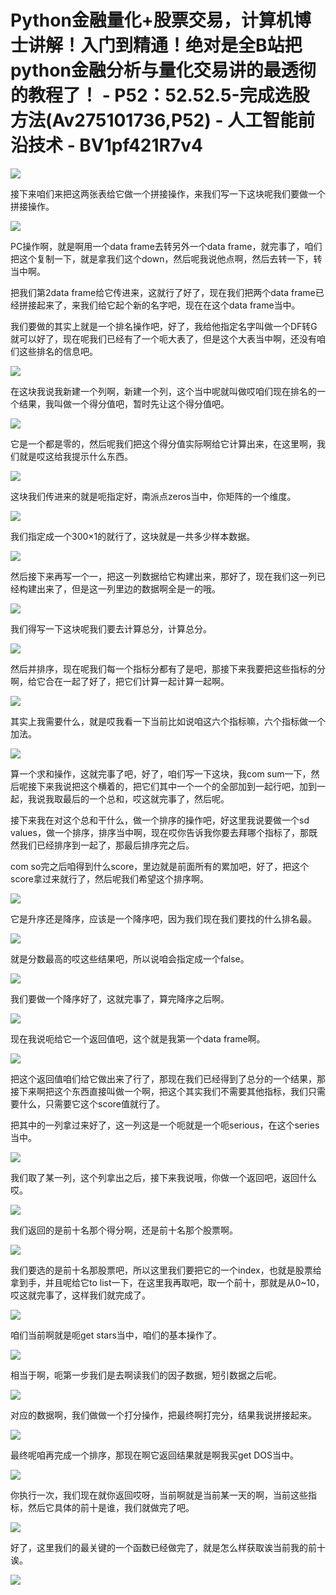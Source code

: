 # Python金融量化+股票交易，计算机博士讲解！入门到精通！绝对是全B站把python金融分析与量化交易讲的最透彻的教程了！ - P52：52.52.5-完成选股方法(Av275101736,P52) - 人工智能前沿技术 - BV1pf421R7v4

![](img/6662e2248d7cc225fbc60a2ead87599c_0.png)

接下来咱们来把这两张表给它做一个拼接操作，来我们写一下这块呢我们要做一个拼接操作。

![](img/6662e2248d7cc225fbc60a2ead87599c_2.png)

PC操作啊，就是啊用一个data frame去转另外一个data frame，就完事了，咱们把这个复制一下，就是拿我们这个down，然后呢我说他点啊，然后去转一下，转当中啊。

把我们第2data frame给它传进来，这就行了好了，现在我们把两个data frame已经拼接起来了，来我们给它起个新的名字吧，现在在这个data frame当中。

我们要做的其实上就是一个排名操作吧，好了，我给他指定名字叫做一个DF转G就可以好了，现在呢我们已经有了一个呃大表了，但是这个大表当中啊，还没有咱们这些排名的信息吧。



![](img/6662e2248d7cc225fbc60a2ead87599c_4.png)

在这块我说我新建一个列啊，新建一个列，这个当中呢就叫做哎咱们现在排名的一个结果，我叫做一个得分值吧，暂时先让这个得分值吧。



![](img/6662e2248d7cc225fbc60a2ead87599c_6.png)

它是一个都是零的，然后呢我们把这个得分值实际啊给它计算出来，在这里啊，我们就是哎这给我提示什么东西。

![](img/6662e2248d7cc225fbc60a2ead87599c_8.png)

这块我们传进来的就是呃指定好，南派点zeros当中，你矩阵的一个维度。

![](img/6662e2248d7cc225fbc60a2ead87599c_10.png)

我们指定成一个300×1的就行了，这块就是一共多少样本数据。

![](img/6662e2248d7cc225fbc60a2ead87599c_12.png)

然后接下来再写一个一，把这一列数据给它构建出来，那好了，现在我们这一列已经构建出来了，但是这一列里边的数据啊全是一的哦。



![](img/6662e2248d7cc225fbc60a2ead87599c_14.png)

我们得写一下这块呢我们要去计算总分，计算总分。

![](img/6662e2248d7cc225fbc60a2ead87599c_16.png)

然后并排序，现在呢我们每一个指标分都有了是吧，那接下来我要把这些指标的分啊，给它合在一起了好了，把它们计算一起计算一起啊。



![](img/6662e2248d7cc225fbc60a2ead87599c_18.png)

其实上我需要什么，就是哎我看一下当前比如说咱这六个指标嘛，六个指标做一个加法。

![](img/6662e2248d7cc225fbc60a2ead87599c_20.png)

算一个求和操作，这就完事了吧，好了，咱们写一下这块，我com sum一下，然后呢接下来我说把这个横着的，把它们其中一个一个的全部加到一起行吧，加到一起，我说我取最后的一个总和，哎这就完事了，然后呢。

接下来我在对这个总和干什么，做一个排序的操作吧，好这里我说要做一个sd values，做一个排序，排序当中啊，现在哎你告诉我你要去拜哪个指标了，那既然我们已经排序到一起了，那最后排序完之后。

com so完之后咱得到什么score，里边就是前面所有的累加吧，好了，把这个score拿过来就行了，然后呢我们希望这个排序啊。



![](img/6662e2248d7cc225fbc60a2ead87599c_22.png)

它是升序还是降序，应该是一个降序吧，因为我们现在我们要找的什么排名最。

![](img/6662e2248d7cc225fbc60a2ead87599c_24.png)

就是分数最高的哎这些结果吧，所以说咱会指定成一个false。

![](img/6662e2248d7cc225fbc60a2ead87599c_26.png)

我们要做一个降序好了，这就完事了，算完降序之后啊。

![](img/6662e2248d7cc225fbc60a2ead87599c_28.png)

现在我说呃给它一个返回值吧，这个就是我第一个data frame啊。

![](img/6662e2248d7cc225fbc60a2ead87599c_30.png)

把这个返回值咱们给它做出来了行了，那现在我们已经得到了总分的一个结果，那接下来啊把这个东西直接叫做一个啊，把这个其实我们不需要其他指标，我们只需要什么，只需要它这个score值就行了。

把其中的一列拿过来好了，这一列这是一个呃就是一个呃serious，在这个series当中。

![](img/6662e2248d7cc225fbc60a2ead87599c_32.png)

我们取了某一列，这个列拿出之后，接下来我说哦，你做一个返回吧，返回什么哎。

![](img/6662e2248d7cc225fbc60a2ead87599c_34.png)

我们返回的是前十名那个得分啊，还是前十名那个股票啊。

![](img/6662e2248d7cc225fbc60a2ead87599c_36.png)

我们要选的是前十名那股票吧，所以这里我们要把它的一个index，也就是股票给拿到手，并且呢给它to list一下，在这里我再取吧，取一个前十，那就是从0~10，哎这就完事了，这样我们就完成了。



![](img/6662e2248d7cc225fbc60a2ead87599c_38.png)

咱们当前啊就是呃get stars当中，咱们的基本操作了。

![](img/6662e2248d7cc225fbc60a2ead87599c_40.png)

相当于啊，呃第一步我们是去啊读我们的因子数据，短引数据之后呢。

![](img/6662e2248d7cc225fbc60a2ead87599c_42.png)

对应的数据啊，我们做做一个打分操作，把最终啊打完分，结果我说拼接起来。

![](img/6662e2248d7cc225fbc60a2ead87599c_44.png)

最终呢咱再完成一个排序，那现在啊它返回结果就是啊我买get DOS当中。

![](img/6662e2248d7cc225fbc60a2ead87599c_46.png)

你执行一次，我们现在就你返回哎呀，当前啊就是当前某一天的啊，当前这些指标，然后它具体的前十是谁，我们就做完了吧。



![](img/6662e2248d7cc225fbc60a2ead87599c_48.png)

好了，这里我们的最关键的一个函数已经做完了，就是怎么样获取诶当前我的前十诶。

![](img/6662e2248d7cc225fbc60a2ead87599c_50.png)